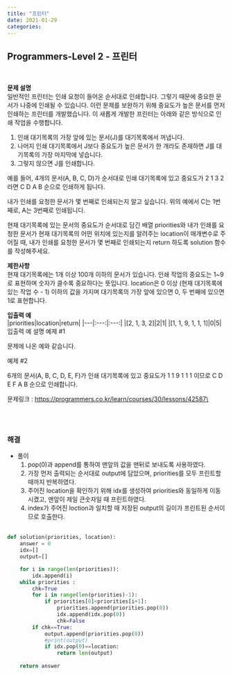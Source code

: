 ```yaml
---
title: "프린터"
date: 2021-01-29
categories:
---
```


## Programmers-Level 2 - 프린터
<br>

<b>문제 설명</b><br>
일반적인 프린터는 인쇄 요청이 들어온 순서대로 인쇄합니다. 그렇기 때문에 중요한 문서가 나중에 인쇄될 수 있습니다. 이런 문제를 보완하기 위해 중요도가 높은 문서를 먼저 인쇄하는 프린터를 개발했습니다. 이 새롭게 개발한 프린터는 아래와 같은 방식으로 인쇄 작업을 수행합니다.

1. 인쇄 대기목록의 가장 앞에 있는 문서(J)를 대기목록에서 꺼냅니다.
2. 나머지 인쇄 대기목록에서 J보다 중요도가 높은 문서가 한 개라도 존재하면 J를 대기목록의 가장 마지막에 넣습니다.
3. 그렇지 않으면 J를 인쇄합니다.

예를 들어, 4개의 문서(A, B, C, D)가 순서대로 인쇄 대기목록에 있고 중요도가 2 1 3 2 라면 C D A B 순으로 인쇄하게 됩니다.

내가 인쇄를 요청한 문서가 몇 번째로 인쇄되는지 알고 싶습니다. 위의 예에서 C는 1번째로, A는 3번째로 인쇄됩니다.

현재 대기목록에 있는 문서의 중요도가 순서대로 담긴 배열 priorities와 내가 인쇄를 요청한 문서가 현재 대기목록의 어떤 위치에 있는지를 알려주는 location이 매개변수로 주어질 때, 내가 인쇄를 요청한 문서가 몇 번째로 인쇄되는지 return 하도록 solution 함수를 작성해주세요.

<b> 제한사항</b><br>
현재 대기목록에는 1개 이상 100개 이하의 문서가 있습니다.
인쇄 작업의 중요도는 1~9로 표현하며 숫자가 클수록 중요하다는 뜻입니다.
location은 0 이상 (현재 대기목록에 있는 작업 수 - 1) 이하의 값을 가지며 대기목록의 가장 앞에 있으면 0, 두 번째에 있으면 1로 표현합니다.

<b>입출력 예</b><br>
|priorities|location|return|
|---|:---:|:---:|
|[2, 1, 3, 2]|2|1|
|[1, 1, 9, 1, 1, 1]|0|5|
<br>
입출력 예 설명
예제 #1

문제에 나온 예와 같습니다.

예제 #2

6개의 문서(A, B, C, D, E, F)가 인쇄 대기목록에 있고 중요도가 1 1 9 1 1 1 이므로 C D E F A B 순으로 인쇄합니다.

문제링크 : <https://programmers.co.kr/learn/courses/30/lessons/42587\>

<br><br>

### 해결
* 풀이
    1. pop(0)과 append를 통하여 맨앞의 값을 맨뒤로 보내도록 사용하였다. <br>
    2. 가장 먼저 출력되는 순서대로 output에 담았으며, priorities를 모두 프린트할 때까지 반복하였다. <br>
    3. 주어진 location을 확인하기 위해 idx를 생성하여 priorities와 동일하게 이동시켰고, 맨앞이 제일 큰숫자일 때 프린트하였다. <br>
    4. index가 주어진 loction과 일치할 때 저장된 output의 길이가 프린트된 순서이므로 호출한다. <br><br>


```python 
def solution(priorities, location):
    answer = 0
    idx=[]
    output=[]

    for i in range(len(priorities)):
        idx.append(i)
    while priorities :
        chk=True
        for i in range(len(priorities)-1):
            if priorities[0]<priorities[i+1]:
                priorities.append(priorities.pop(0))
                idx.append(idx.pop(0))
                chk=False
        if chk==True:
            output.append(priorities.pop(0))
            #print(output)
            if idx.pop(0)==location:
                return len(output)
                
    return answer
```

